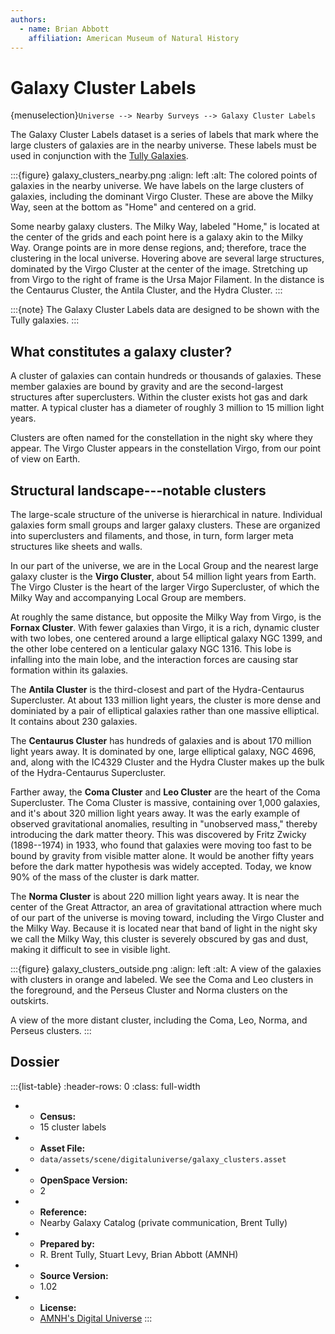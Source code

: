 ```yaml
---
authors:
  - name: Brian Abbott
    affiliation: American Museum of Natural History
---
```



# Galaxy Cluster Labels

{menuselection}`Universe --> Nearby Surveys --> Galaxy Cluster Labels`


The Galaxy Cluster Labels dataset is a series of labels that mark where the large clusters of galaxies are in the nearby universe. These labels must be used in conjunction with the [Tully Galaxies](../tully-galaxies/index).


:::{figure} galaxy_clusters_nearby.png
:align: left
:alt: The colored points of galaxies in the nearby universe. We have labels on the large clusters of galaxies, including the dominant Virgo Cluster. These are above the Milky Way, seen at the bottom as "Home" and centered on a grid.

Some nearby galaxy clusters. The Milky Way, labeled "Home," is located at the center of the grids and each point here is a galaxy akin to the Milky Way. Orange points are in more dense regions, and; therefore, trace the clustering in the local universe. Hovering above are several large structures, dominated by the Virgo Cluster at the center of the image. Stretching up from Virgo to the right of frame is the Ursa Major Filament. In the distance is the Centaurus Cluster, the Antila Cluster, and the Hydra Cluster. 
:::



:::{note}
The Galaxy Cluster Labels data are designed to be shown with the Tully galaxies.
:::



## What constitutes a galaxy cluster?

A cluster of galaxies can contain hundreds or thousands of galaxies. These member galaxies are bound by gravity and are the second-largest structures after superclusters. Within the cluster exists hot gas and dark matter. A typical cluster has a diameter of roughly 3 million to 15 million light years.

Clusters are often named for the constellation in the night sky where they appear. The Virgo Cluster appears in the constellation Virgo, from our point of view on Earth.


## Structural landscape---notable clusters

The large-scale structure of the universe is hierarchical in nature. Individual galaxies form small groups and larger galaxy clusters. These are organized into superclusters and filaments, and those, in turn, form larger meta structures like sheets and walls.

In our part of the universe, we are in the Local Group and the nearest large galaxy cluster is the **Virgo Cluster**, about 54 million light years from Earth. The Virgo Cluster is the heart of the larger Virgo Supercluster, of which the Milky Way and accompanying Local Group are members.

At roughly the same distance, but opposite the Milky Way from Virgo, is the **Fornax Cluster**. With fewer galaxies than Virgo, it is a rich, dynamic cluster with two lobes, one centered around a large elliptical galaxy NGC 1399, and the other lobe centered on a lenticular galaxy NGC 1316. This lobe is infalling into the main lobe, and the interaction forces are causing star formation within its galaxies.

The **Antila Cluster** is the third-closest and part of the Hydra-Centaurus Supercluster. At about 133 million light years, the cluster is more dense and dominiated by a pair of elliptical galaxies rather than one massive elliptical. It contains about 230 galaxies.

The **Centaurus Cluster** has hundreds of galaxies and is about 170 million light years away. It is dominated by one, large elliptical galaxy, NGC 4696, and, along with the IC4329 Cluster and the Hydra Cluster makes up the bulk of the Hydra-Centaurus Supercluster.

Farther away, the **Coma Cluster** and **Leo Cluster** are the heart of the Coma Supercluster. The Coma Cluster is massive, containing over 1,000 galaxies, and it's about 320 million light years away. It was the early example of observed gravitational anomalies, resulting in "unobserved mass," thereby introducing the dark matter theory. This was discovered by Fritz Zwicky (1898--1974) in 1933, who found that galaxies were moving too fast to be bound by gravity from visible matter alone. It would be another fifty years before the dark matter hypothesis was widely accepted. Today, we know 90% of the mass of the cluster is dark matter. 

The **Norma Cluster** is about 220 million light years away. It is near the center of the Great Attractor, an area of gravitational attraction where much of our part of the universe is moving toward, including the Virgo Cluster and the Milky Way. Because it is located near that band of light in the night sky we call the Milky Way, this cluster is severely obscured by gas and dust, making it difficult to see in visible light.



:::{figure} galaxy_clusters_outside.png
:align: left
:alt: A view of the galaxies with clusters in orange and labeled. We see the Coma and Leo clusters in the foreground, and the Perseus Cluster and Norma clusters on the outskirts.

A view of the more distant cluster, including the Coma, Leo, Norma, and Perseus clusters. 
:::







## Dossier
:::{list-table}
:header-rows: 0
:class: full-width

* - **Census:**
  - 15 cluster labels
* - **Asset File:**
  - `data/assets/scene/digitaluniverse/galaxy_clusters.asset`
* - **OpenSpace Version:**
  - 2
* - **Reference:**
  - Nearby Galaxy Catalog (private communication, Brent Tully)
* - **Prepared by:**
  - R. Brent Tully, Stuart Levy, Brian Abbott (AMNH)
* - **Source Version:**
  - 1.02
* - **License:**
  - [AMNH's Digital Universe](https://www.amnh.org/research/hayden-planetarium/digital-universe/download/digital-universe-license)
:::